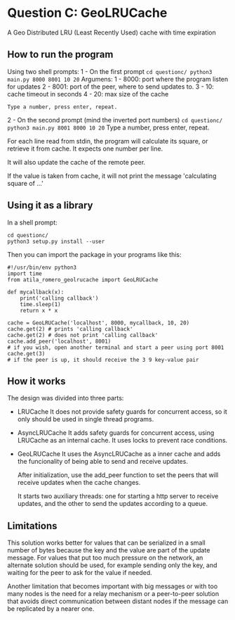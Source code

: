 # Question C: GeoLRUCache
A Geo Distributed LRU (Least Recently Used) cache with time expiration

## How to run the program
Using two shell prompts:
1 - On the first prompt
    ```
    cd questionc/
    python3 main.py 8000 8001 10 20
    ```
    Argumens:
        1 - 8000: port where the program listen for updates
        2 - 8001: port of the peer, where to send updates to.
        3 - 10: cache timeout in seconds
        4 - 20: max size of the cache

    Type a number, press enter, repeat.

2 - On the second prompt (mind the inverted port numbers)
    ```
    cd questionc/
    python3 main.py 8001 8000 10 20
    ```
    Type a number, press enter, repeat.

For each line read from stdin, the program will calculate its square, or retrieve it from cache. It expects one number per line.

It will also update the cache of the remote peer.

If the value is taken from cache, it will not print the message 'calculating square of ...'

## Using it as a library
In a shell prompt:
```
cd questionc/
python3 setup.py install --user
```

Then you can import the package in your programs like this:
```
#!/usr/bin/env python3
import time
from atila_romero_geolrucache import GeoLRUCache

def mycallback(x): 
    print('calling callback') 
    time.sleep(1) 
    return x * x 

cache = GeoLRUCache('localhost', 8000, mycallback, 10, 20)
cache.get(2) # prints 'calling callback'
cache.get(2) # does not print 'calling callback'
cache.add_peer('localhost', 8001)
# if you wish, open another terminal and start a peer using port 8001
cache.get(3)
# if the peer is up, it should receive the 3 9 key-value pair
```

## How it works
The design was divided into three parts:
- LRUCache
    It does not provide safety guards for concurrent
    access, so it only should be used in single thread programs.

- AsyncLRUCache
    It adds safety guards for concurrent access, using LRUCache as an internal cache. It uses locks to prevent race conditions.

- GeoLRUCache
    It uses the AsyncLRUCache as a inner cache and adds the funcionality of being able to send and receive updates.

    After initialization, use the add_peer function to set the peers that will receive updates when the cache changes.

    It starts two auxiliary threads: one for starting a http server to receive updates, and the other to send the updates according to a queue.


## Limitations
This solution works better for values that can be serialized in a small number of bytes because the key and the value are part of the update message. For values that put too much pressure on the network, an alternate solution should be used, for example sending only the key, and waiting for the peer to ask for the value if needed.

Another limitation that becomes important with big messages or with too many nodes is the need for a relay mechanism or a peer-to-peer solution that avoids direct communication between distant nodes if the message can be replicated by a nearer one.